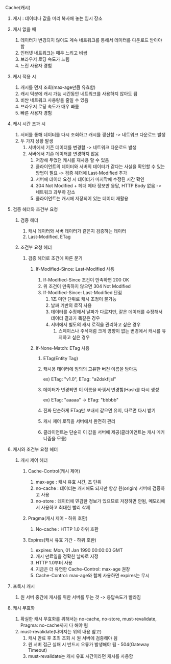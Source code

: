 Cache(캐시)

1. 캐시 : 데이터나 값을 미리 복사해 놓는 임시 장소

2. 캐시 없을 때

   1. 데이터가 변경되지 않아도 계속 네트워크를 통해서 데이터를 다운로드 받아야 함
   2. 인터넷 네트워크는 매우 느리고 비쌈
   3. 브라우저 로딩 속도가 느림
   4. 느린 사용자 경험
   
3. 캐시 적용 시

   1. 캐시를 먼저 조회(max-age만큼 유효함)
   2. 캐시 덕분에 캐시 가능 시간동안 네트워크를 사용하지 않아도 됨
   3. 비싼 네트워크 사용량을 줄일 수 있음
   4. 브라우저 로딩 속도가 매우 빠름
   5. 빠른 사용자 경험

4. 캐시 시간 초과 시

   1. 서버를 통해 데이터를 다시 조회하고 캐시를 갱신함 -> 네트워크 다운로드 발생
   2. 두 가지 상황 발생
      1. 서버에서 기존 데이터를 변경함 -> 네트워크 다운로드 발생
      2. 서버에서 기존 데이터를 변경하지 않음
         1. 저장해 두었던 캐시를 재사용 할 수 있음
         2. 클라이언트의 데이터와 서버의 데이터가 같다는 사실을 확인할 수 있는 방법이 필요 -> 검증 헤더에 Last-Modified 추가
         3. 서버에 데이터 요청 시 데이터가 마지막에 수정된 시간 확인
         4. 304 Not Modified + 헤더 메타 정보만 응답, HTTP Body 없음 -> 네트워크 과부하 감소
         5. 클라이언트는 캐시에 저장되어 있는 데이터 재활용

5. 검증 헤더와 조건부 요청

   1. 검증 헤더
      1. 캐시 데이터와 서버 데이터가 같은지 검증하는 데이터
      2. Last-Modified, ETag

   2. 조건부 요청 헤더

      1. 검증 헤더로 조건에 따른 분기

         1. If-Modified-Since: Last-Modified 사용
            1. If-Modified-Since 조건이 만족하면 200 OK
            2. 위 조건이 만족하지 않으면 304 Not Modified
            3. If-Modified-Since: Last-Modified 단점
               1. 1초 미만 단위로 캐시 조정이 불가능
               2. 날짜 기반의 로직 사용
               3. 데이터를 수정해서 날짜가 다르지만, 같은 데이터를 수정해서 데이터 결과가 똑같은 경우
               4. 서버에서 별도의 캐시 로직을 관리하고 싶은 경우
                  1. 스페이스나 주석처럼 크게 영향이 없는 변경에서 캐시를 유지하고 싶은 경우

         2. If-None-Match: ETag 사용

            1. ETag(Entity Tag)

            2. 캐시용 데이터에 임의의 고유한 버전 이름을 담아둠

               ex) ETag: "v1.0", ETag: "a2dskfljsl"

            3. 데이터가 변경되면 이 이름을 바꿔서 변경함(Hash를 다시 생성

               ex) ETag: "aaaaa" -> ETag: "bbbbb"

            4. 진짜 단순하게 ETag만 보내서 같으면 유지, 다르면 다시 받기
            5. 캐시 제어 로직을 서버에서 완전히 관리
            6. 클라이언트는 단순히 이 값을 서버에 제공(클라이언트는 캐시 메커니즘을 모름)

6. 캐시와 조건부 요청 헤더

   1. 캐시 제어 헤더

      1. Cache-Control(캐시 제어)
         1. max-age : 캐시 유효 시간, 초 단위
         2. no-cache : 데이터는 캐시해도 되지만 항상 원(origin) 서버에 검증하고 사용
         3. no-store : 데이터에 민감한 정보가 있으므로 저장하면 안됨, 메모리에서 사용하고 최대한 빨리 삭제

      2. Pragma(캐시 제어 - 하위 호환)
         1. No-cache : HTTP 1.0 하위 호환

      3. Expires(캐시 유효 기간 - 하위 호환)
         1. expires: Mon, 01 Jan 1990 00:00:00 GMT
         2. 캐시 만료일을 정확한 날짜로 지정
         3. HTTP 1.0부터 사용
         4. 지금은 더 유연한 Cache-Control: max-age 권장
         5. Cache-Control: max-age와 함께 사용하면 expires는 무시

7. 프록시 캐시

   1. 원 서버 중간에 캐시를 위한 서버를 두는 것 -> 응답속도가 빨라짐

8. 캐시 무효화

   1. 확실한 캐시 무효화를 위해서는 no-cache, no-store, must-revalidate, Pragma: no-cache까지 다 해야 됨
   2. must-revalidate(나머지는 위의 내용 참고)
      1. 캐시 만료 후 초최 조회 시 원 서버에 검증해야 됨
      2. 원 서버 접근 실패 시 반드시 오류가 발생해야 됨 - 504(Gateway Timeout)
      3. must-revalidate는 캐시 유효 시간이라면 캐시를 사용함